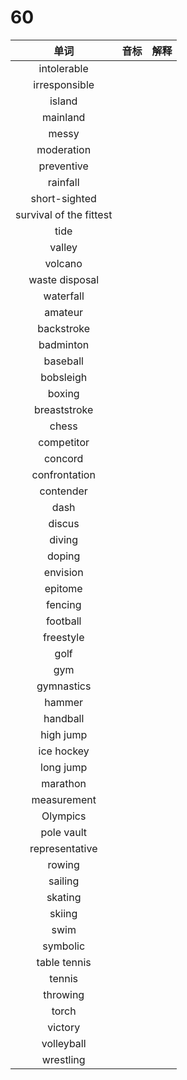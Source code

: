 # 60

|          单词           | 音标 | 解释 |
| :---------------------: | :--: | :--: |
|       intolerable       |      |      |
|      irresponsible      |      |      |
|         island          |      |      |
|        mainland         |      |      |
|          messy          |      |      |
|       moderation        |      |      |
|       preventive        |      |      |
|        rainfall         |      |      |
|      short-sighted      |      |      |
| survival of the fittest |      |      |
|          tide           |      |      |
|         valley          |      |      |
|         volcano         |      |      |
|     waste disposal      |      |      |
|        waterfall        |      |      |
|         amateur         |      |      |
|       backstroke        |      |      |
|        badminton        |      |      |
|        baseball         |      |      |
|        bobsleigh        |      |      |
|         boxing          |      |      |
|      breaststroke       |      |      |
|          chess          |      |      |
|       competitor        |      |      |
|         concord         |      |      |
|      confrontation      |      |      |
|        contender        |      |      |
|          dash           |      |      |
|         discus          |      |      |
|         diving          |      |      |
|         doping          |      |      |
|        envision         |      |      |
|         epitome         |      |      |
|         fencing         |      |      |
|        football         |      |      |
|        freestyle        |      |      |
|          golf           |      |      |
|           gym           |      |      |
|       gymnastics        |      |      |
|         hammer          |      |      |
|        handball         |      |      |
|        high jump        |      |      |
|       ice hockey        |      |      |
|        long jump        |      |      |
|        marathon         |      |      |
|       measurement       |      |      |
|        Olympics         |      |      |
|       pole vault        |      |      |
|     representative      |      |      |
|         rowing          |      |      |
|         sailing         |      |      |
|         skating         |      |      |
|         skiing          |      |      |
|          swim           |      |      |
|        symbolic         |      |      |
|      table tennis       |      |      |
|         tennis          |      |      |
|        throwing         |      |      |
|          torch          |      |      |
|         victory         |      |      |
|       volleyball        |      |      |
|        wrestling        |      |      |